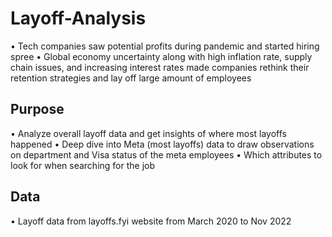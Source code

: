 # Layoff-Analysis

• Tech companies saw potential profits during pandemic and started hiring spree
• Global economy uncertainty along with high inflation rate, supply chain issues,
and increasing interest rates made companies rethink their retention strategies
and lay off large amount of employees

## Purpose
• Analyze overall layoff data and get insights of where most layoffs happened 
• Deep dive into Meta (most layoffs) data to draw observations on department
and Visa status of the meta employees
• Which attributes to look for when searching for the job

## Data
• Layoff data from layoffs.fyi website from March 2020 to Nov 2022

